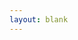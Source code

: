 ```yaml
---
layout: blank
---
```


<script setup lang="ts">
  import Difference from '../../pages/Difference.vue'
</script>

<Difference class="p4" />
